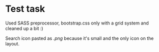 # Test task

Used SASS preprocessor, bootstrap.css only with a grid system and cleaned up a bit :)

Search icon pasted as _.png_ because it's small and the only icon on the layout.  

